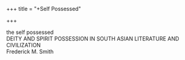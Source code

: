 +++
title = "+Self Possessed"

+++

the self possessed  
DEITY AND SPIRIT POSSESSION IN SOUTH ASIAN LITERATURE AND CIVILIZATION  
Frederick M. Smith

